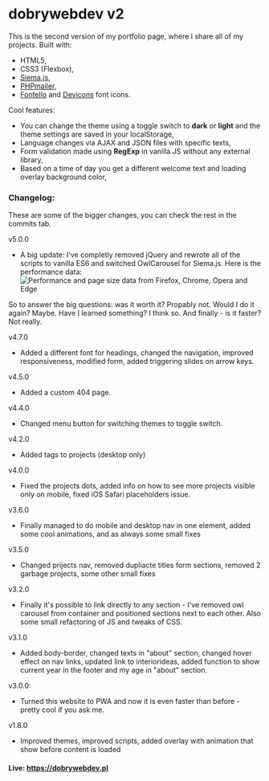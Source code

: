 # dobrywebdev v2

This is the second version of my portfolio page, where I share all of my projects.
Built with:
- HTML5,
- CSS3 (Flexbox),
- [Siema.js](https://github.com/pawelgrzybek/siema),
- [PHPmailer](https://github.com/PHPMailer/PHPMailer),
- [Fontello](https://github.com/fontello/fontello) and [Devicons](https://github.com/vorillaz/devicons) font icons.

Cool features:
- You can change the theme using a toggle switch to **dark** or **light** and the theme settings are saved in your localStorage,
- Language changes via AJAX and JSON files with specific texts,
- Form validation made using **RegExp** in vanilla JS without any external library,
- Based on a time of day you get a different welcome text and loading overlay background color,

### Changelog:

These are some of the bigger changes, you can check the rest in the commits tab.

v5.0.0
- A big update: I've completly removed jQuery and rewrote all of the scripts to vanilla ES6 and switched OwlCarousel for Siema.js. Here is the performance data:
![Performance and page size data from Firefox, Chrome, Opera and Edge](https://i.imgur.com/4R9eopo.png "Performance and page size data from Firefox, Chrome, Opera and Edge")

So to answer the big questions: was it worth it? Propably not. Would I do it again? Maybe. Have I learned something? I think so. And finally - is it faster? Not really.

v4.7.0
- Added a different font for headings, changed the navigation, improved responsiveness, modified form, added triggering slides on arrow keys.

v4.5.0
- Added a custom 404 page.

v4.4.0
- Changed menu button for switching themes to toggle switch.

v4.2.0
- Added tags to projects (desktop only)

v4.0.0
- Fixed the projects dots, added info on how to see more projects visible only on mobile, fixed iOS Safari placeholders issue.

v3.6.0
- Finally managed to do mobile and desktop nav in one element, added some cool animations, and as always some small fixes

v3.5.0
- Changed prijects nav, removed dupliacte titles form sections, removed 2 garbage projects, some other small fixes

v3.2.0
- Finally it's possible to link directly to any section - I've removed owl carousel from container and positioned sections next to each other. Also some small refactoring of JS and tweaks of CSS.

v3.1.0
- Added body-border, changed texts in "about" section, changed hover effect on nav links, updated link to interiorideas, added function to show current year in the footer and my age in "about" section.

v3.0.0: 
- Turned this website to PWA and now it is even faster than before - pretty cool if you ask me.

v1.8.0 
- Improved themes, improved scripts, added overlay with animation that
show before content is loaded

#### Live: https://dobrywebdev.pl